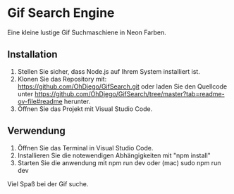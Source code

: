 # Gif Search Engine

Eine kleine lustige Gif Suchmaschiene in Neon Farben.

## Installation

1. Stellen Sie sicher, dass Node.js auf Ihrem System installiert ist.
2. Klonen Sie das Repository mit: https://github.com/OhDjego/GifSearch.git
   oder laden Sie den Quellcode unter https://github.com/OhDjego/GifSearch/tree/master?tab=readme-ov-file#readme herunter.
3. Öffnen Sie das Projekt mit Visual Studio Code.

## Verwendung

1. Öffnen Sie das Terminal in Visual Studio Code.
2. Installieren Sie die notewendigen Abhängigkeiten mit "npm install"
3. Starten Sie die anwendung mit npm run dev oder (mac) sudo npm run dev

Viel Spaß bei der Gif suche.
